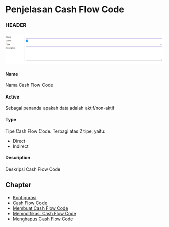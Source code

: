 # Penjelasan Cash Flow Code

### <a name="bagian-header">HEADER</a>

![](../../img/cash-flow-code/form.png)

#### <a name="field-name">Name</a>

Nama Cash Flow Code

#### <a name="field-active">Active</a>

Sebagai penanda apakah data adalah aktif/non-aktif

#### <a name="field-type">Type</a>

Tipe Cash Flow Code. Terbagi atas 2 tipe, yaitu:<br />
* Direct
* Indirect

#### <a name="field-description">Description</a>

Deskripsi Cash Flow Code

## Chapter
- [Konfigurasi](../../konfigurasi.md)
- [Cash Flow Code](../cash-flow-code.md)
- [Membuat Cash Flow Code](membuat.md)
- [Memodifikasi Cash Flow Code](memodifikasi.md)
- [Menghapus Cash Flow Code](menghapus.md)
